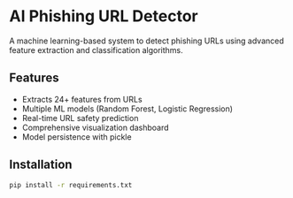 # AI Phishing URL Detector

A machine learning-based system to detect phishing URLs using advanced feature extraction and classification algorithms.

## Features
- Extracts 24+ features from URLs
- Multiple ML models (Random Forest, Logistic Regression)
- Real-time URL safety prediction
- Comprehensive visualization dashboard
- Model persistence with pickle

## Installation
```bash
pip install -r requirements.txt